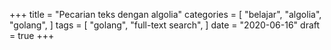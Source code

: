 +++
title = "Pecarian teks dengan algolia"
categories = [
    "belajar",
    "algolia",
    "golang",
]
tags = [
    "golang",
    "full-text search",
]
date = "2020-06-16"
draft = true
+++
